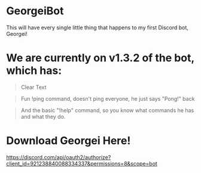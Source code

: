 # GeorgeiBot
This will have every single little thing that happens to my first Discord bot, Georgei!

# We are currently on v1.3.2 of the bot, which has:
>Clear Text

>Fun !ping command, doesn't ping everyone, he just says "Pong!" back

>And the basic "!help" command, so you know what commands he has and what they do.


# Download Georgei Here!
https://discord.com/api/oauth2/authorize?client_id=921238840088334337&permissions=8&scope=bot
